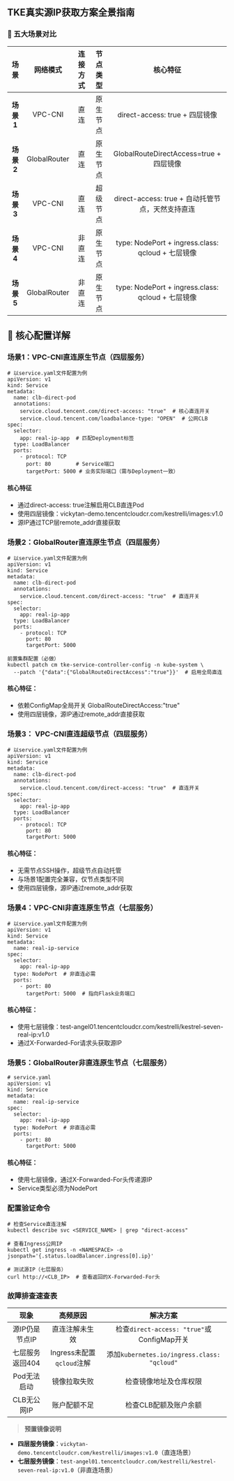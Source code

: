 
## TKE真实源IP获取方案全景指南

### 🧩 五大场景对比


|**场景**|**网络模式**|**连接方式**|**节点类型**|**核心特征**|
|:-:|:-:|:-:|:-:|:-:|
|**场景1**|VPC-CNI|直连|原生节点|direct-access: true + 四层镜像|
|**场景2**|GlobalRouter|直连|原生节点|GlobalRouteDirectAccess=true + 四层镜像|
|**场景3**|VPC-CNI|直连|超级节点|direct-access: true + 自动托管节点，天然支持直连|
|**场景4**|VPC-CNI|非直连|原生节点|type: NodePort + ingress.class: qcloud + 七层镜像|
|**场景5**|GlobalRouter|非直连|原生节点|type: NodePort + ingress.class: qcloud + 七层镜像|

## 🔧 核心配置详解

### 场景1：VPC-CNI直连原生节点（四层服务）​​
```
# 以service.yaml文件配置为例
apiVersion: v1
kind: Service
metadata:
  name: clb-direct-pod
  annotations:
    service.cloud.tencent.com/direct-access: "true"  # 核心直连开关
    service.cloud.tencent.com/loadbalance-type: "OPEN"  # 公网CLB
spec:
  selector:
    app: real-ip-app  # 匹配Deployment标签
  type: LoadBalancer
  ports:
    - protocol: TCP
      port: 80        # Service端口
      targetPort: 5000 # 业务实际端口（需与Deployment一致）
```

#### 核心特征​
- 通过direct-access: true注解启用CLB直连Pod
- 使用四层镜像​：vickytan-demo.tencentcloudcr.com/kestrelli/images:v1.0
- 源IP通过TCP层remote_addr直接获取

### 场景2：GlobalRouter直连原生节点（四层服务）​​

```
# 以service.yaml文件配置为例
apiVersion: v1
kind: Service
metadata:
  name: clb-direct-pod
  annotations:
    service.cloud.tencent.com/direct-access: "true"  # 直连开关
spec:
  selector:
    app: real-ip-app
  type: LoadBalancer
  ports:
    - protocol: TCP
      port: 80
      targetPort: 5000
```
```
前置集群配置（必做）
kubectl patch cm tke-service-controller-config -n kube-system \
  --patch '{"data":{"GlobalRouteDirectAccess":"true"}}'  # 启用全局直连
```

#### 核心特征：​​
- 依赖ConfigMap全局开关 GlobalRouteDirectAccess:"true"
- 使用四层镜像，源IP通过remote_addr直接获取

### 场景3： VPC-CNI直连超级节点（四层服务）

```
# 以service.yaml文件配置为例
apiVersion: v1
kind: Service
metadata:
  name: clb-direct-pod
  annotations:
    service.cloud.tencent.com/direct-access: "true"  # 直连开关
spec:
  selector:
    app: real-ip-app
  type: LoadBalancer
  ports:
    - protocol: TCP
      port: 80
      targetPort: 5000
```

#### 核心特征：​​
- ​无需节点SSH操作，超级节点自动托管
- 与场景1配置完全兼容，仅节点类型不同
- 使用四层镜像，源IP通过remote_addr获取

### 场景4：VPC-CNI非直连原生节点（七层服务）​​
```
# 以service.yaml文件配置为例
apiVersion: v1
kind: Service
metadata:
  name: real-ip-service
spec:
  selector:
    app: real-ip-app
  type: NodePort  # 非直连必需
  ports:
    - port: 80
      targetPort: 5000  # 指向Flask业务端口
```

#### 核心特征：​​
- 使用七层镜像​：test-angel01.tencentcloudcr.com/kestrelli/kestrel-seven-real-ip:v1.0
- 通过X-Forwarded-For请求头获取源IP


### 场景5：GlobalRouter非直连原生节点（七层服务）

```
# service.yaml
apiVersion: v1
kind: Service
metadata:
  name: real-ip-service
spec:
  selector:
    app: real-ip-app
  type: NodePort  # 非直连必需
  ports:
    - port: 80
      targetPort: 5000
```

#### 核心特征：​​
- 使用七层镜像，通过X-Forwarded-For头传递源IP
- Service类型必须为NodePort

### 配置验证命令​
```
# 检查Service直连注解
kubectl describe svc <SERVICE_NAME> | grep "direct-access"

# 查看Ingress公网IP
kubectl get ingress -n <NAMESPACE> -o jsonpath='{.status.loadBalancer.ingress[0].ip}'

# 测试源IP（七层服务）
curl http://<CLB_IP>  # 查看返回的X-Forwarded-For头
```

### **故障排查速查表**​


|现象|高频原因|解决方案|
|:-:|:-:|:-:|
|源IP仍是节点IP|直连注解未生效|检查`direct-access: "true"`或ConfigMap开关|
|七层服务返回404|Ingress未配置`qcloud`注解|添加`kubernetes.io/ingress.class: "qcloud"`|
|Pod无法启动|镜像拉取失败|检查镜像地址及仓库权限|
|CLB无公网IP|账户配额不足|检查CLB配额及账户余额|
>​**预置镜像说明**​
- ​**四层服务镜像**​：`vickytan-demo.tencentcloudcr.com/kestrelli/images:v1.0`（直连场景）
- ​**七层服务镜像**​：`test-angel01.tencentcloudcr.com/kestrelli/kestrel-seven-real-ip:v1.0`（非直连场景）
